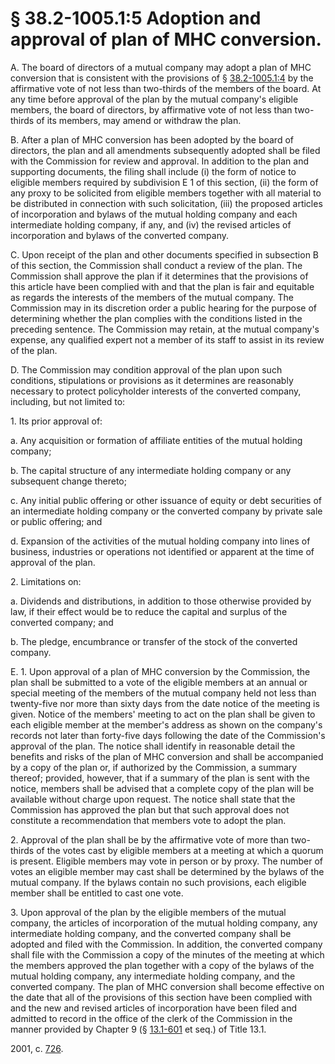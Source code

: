 # § 38.2-1005.1:5 Adoption and approval of plan of MHC conversion.

<p>A. The board of directors of a mutual company may adopt a plan of MHC conversion that is consistent with the provisions of § <a href='http://law.lis.virginia.gov/vacode/38.2-1005.1:4/'>38.2-1005.1:4</a> by the affirmative vote of not less than two-thirds of the members of the board. At any time before approval of the plan by the mutual company's eligible members, the board of directors, by affirmative vote of not less than two-thirds of its members, may amend or withdraw the plan.</p><p>B. After a plan of MHC conversion has been adopted by the board of directors, the plan and all amendments subsequently adopted shall be filed with the Commission for review and approval. In addition to the plan and supporting documents, the filing shall include (i) the form of notice to eligible members required by subdivision E 1 of this section, (ii) the form of any proxy to be solicited from eligible members together with all material to be distributed in connection with such solicitation, (iii) the proposed articles of incorporation and bylaws of the mutual holding company and each intermediate holding company, if any, and (iv) the revised articles of incorporation and bylaws of the converted company.</p><p>C. Upon receipt of the plan and other documents specified in subsection B of this section, the Commission shall conduct a review of the plan. The Commission shall approve the plan if it determines that the provisions of this article have been complied with and that the plan is fair and equitable as regards the interests of the members of the mutual company. The Commission may in its discretion order a public hearing for the purpose of determining whether the plan complies with the conditions listed in the preceding sentence. The Commission may retain, at the mutual company's expense, any qualified expert not a member of its staff to assist in its review of the plan.</p><p>D. The Commission may condition approval of the plan upon such conditions, stipulations or provisions as it determines are reasonably necessary to protect policyholder interests of the converted company, including, but not limited to:</p><p>1. Its prior approval of:</p><p>a. Any acquisition or formation of affiliate entities of the mutual holding company;</p><p>b. The capital structure of any intermediate holding company or any subsequent change thereto;</p><p>c. Any initial public offering or other issuance of equity or debt securities of an intermediate holding company or the converted company by private sale or public offering; and</p><p>d. Expansion of the activities of the mutual holding company into lines of business, industries or operations not identified or apparent at the time of approval of the plan.</p><p>2. Limitations on:</p><p>a. Dividends and distributions, in addition to those otherwise provided by law, if their effect would be to reduce the capital and surplus of the converted company; and</p><p>b. The pledge, encumbrance or transfer of the stock of the converted company.</p><p>E. 1. Upon approval of a plan of MHC conversion by the Commission, the plan shall be submitted to a vote of the eligible members at an annual or special meeting of the members of the mutual company held not less than twenty-five nor more than sixty days from the date notice of the meeting is given. Notice of the members' meeting to act on the plan shall be given to each eligible member at the member's address as shown on the company's records not later than forty-five days following the date of the Commission's approval of the plan. The notice shall identify in reasonable detail the benefits and risks of the plan of MHC conversion and shall be accompanied by a copy of the plan or, if authorized by the Commission, a summary thereof; provided, however, that if a summary of the plan is sent with the notice, members shall be advised that a complete copy of the plan will be available without charge upon request. The notice shall state that the Commission has approved the plan but that such approval does not constitute a recommendation that members vote to adopt the plan.</p><p>2. Approval of the plan shall be by the affirmative vote of more than two-thirds of the votes cast by eligible members at a meeting at which a quorum is present. Eligible members may vote in person or by proxy. The number of votes an eligible member may cast shall be determined by the bylaws of the mutual company. If the bylaws contain no such provisions, each eligible member shall be entitled to cast one vote.</p><p>3. Upon approval of the plan by the eligible members of the mutual company, the articles of incorporation of the mutual holding company, any intermediate holding company, and the converted company shall be adopted and filed with the Commission. In addition, the converted company shall file with the Commission a copy of the minutes of the meeting at which the members approved the plan together with a copy of the bylaws of the mutual holding company, any intermediate holding company, and the converted company. The plan of MHC conversion shall become effective on the date that all of the provisions of this section have been complied with and the new and revised articles of incorporation have been filed and admitted to record in the office of the clerk of the Commission in the manner provided by Chapter 9 (§ <a href='http://law.lis.virginia.gov/vacode/13.1-601/'>13.1-601</a> et seq.) of Title 13.1.</p><p>2001, c. <a href='http://lis.virginia.gov/cgi-bin/legp604.exe?011+ful+CHAP0726'>726</a>.</p>